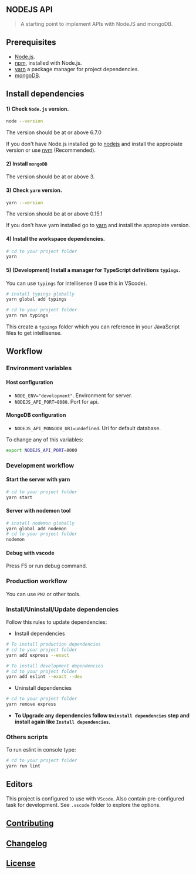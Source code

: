 ## NODEJS API

> A starting point to implement APIs with NodeJS and mongoDB.


## Prerequisites

- [Node.js](https://nodejs.org/en/download/).
- [npm](https://www.npmjs.com/), installed with Node.js.
- [yarn](https://yarnpkg.com/) a package manager for project dependencies.
- [mongoDB](https://www.mongodb.com/download-center?jmp=nav#community).

## Install dependencies

#### 1) Check `Node.js` version.
```sh
node --version
```
The version should be at or above 6.7.0

If you don't have Node.js installed go to [nodejs](https://nodejs.org/en/download/) and install the appropiate version or use [nvm](http://www.sergiolepore.net/2014/06/30/nvm-instalando-y-usando-node-version-manager/) (Recommended).

#### 2) Install `mongoDB`
The version should be at or above 3.

#### 3) Check `yarn` version.
```sh
yarn --version
```
The version should be at or above 0.15.1

If you don't have yarn installed go to [yarn](https://yarnpkg.com/en/docs/install) and install the appropiate version.

#### 4) Install the workspace dependencies.
```sh
# cd to your project folder
yarn
```

#### 5) (Development) Install a manager for TypeScript definitions `typings`.
You can use `typings` for intellisense (I use this in VScode).

```sh
# install typings globally
yarn global add typings

# cd to your project folder
yarn run typings
```
This create a `typings` folder which you can reference in your JavaScript files to get intellisense.


## Workflow

### Environment variables

#### Host configuration
- `NODE_ENV="development"`. Environment for server.
- `NODEJS_API_PORT=8080`. Port for api.

#### MongoDB configuration
- `NODEJS_API_MONGODB_URI=undefined`. Uri for default database.

To change any of this variables:

```sh
export NODEJS_API_PORT=8000
```

### Development workflow

#### Start the server with yarn
```sh
# cd to your project folder
yarn start
```

#### Server with nodemon tool
```sh
# install nodemon globally
yarn global add nodemon
# cd to your project folder
nodemon
```

#### Debug with vscode
Press F5 or run debug command.

### Production workflow
You can use `PM2` or other tools.

### Install/Uninstall/Update dependencies
Follow this rules to update dependencies:

- Install dependencies

```sh
# To install production dependencies
# cd to your project folder
yarn add express --exact
```
```sh
# To install development dependencies
# cd to your project folder
yarn add eslint --exact --dev
```

- Uninstall dependencies

```sh
# cd to your project folder
yarn remove express
```

- **To Upgrade any dependencies follow `Uninstall dependencies` step and install again like `Install dependencies`.**

### Others scripts

To run eslint in console type:

```sh
# cd to your project folder
yarn run lint
```

## Editors
This project is configured to use with `VScode`. Also contain pre-configured task for development. See `.vscode` folder to explore the options.


## [Contributing](CONTRIBUTING.md)


## [Changelog](CHANGELOG.md)


## [License](LICENSE.md)